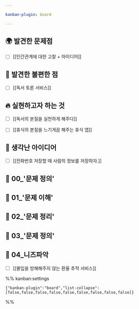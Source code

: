 ```yaml
---

kanban-plugin: board

---
```


## 🌍 발견한 문제점

- [ ] [[인간관계에 대한 고찰 + 아이디어]]


## 💊 발견한 불편한 점

- [ ] [[독서 토론 서비스]]


## 🔥 실현하고자 하는 것

- [ ] [[독서의 본질을 실천하게 해주다]]
- [ ] [[휴식의 본질을 느기게끔 해주는 휴식 앱]]


## 🧐 생각난 아이디어

- [ ] [[전화번호 저장할 때 사람의 정보를 저장하자.]]


## 🤔  00_'문제 정의'



## 🤔  01_'문제 이해'



## 🤔  02_'문제 정리'



## 🤔  03_'문제 정의'



## 🍷 04_니즈파악

- [ ] [[몰입을 방해해주지 않는 환율 추적 서비스]]




%% kanban:settings
```
{"kanban-plugin":"board","list-collapse":[false,false,false,false,false,false,false,false,false]}
```
%%